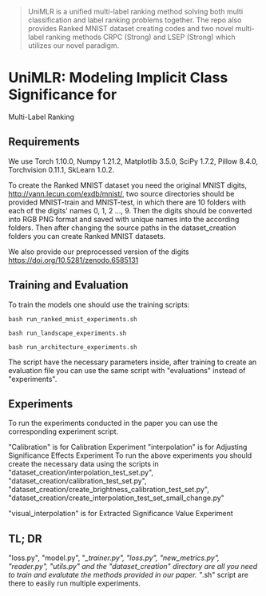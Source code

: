>UniMLR is a unified multi-label ranking method solving both multi classification and label ranking problems together. The repo also provides Ranked MNIST dataset creating codes and two novel multi-label ranking methods CRPC (Strong) and LSEP (Strong) which utilizes our novel paradigm.

# UniMLR: Modeling Implicit Class Significance for
Multi-Label Ranking

## Requirements

We use Torch 1.10.0, Numpy 1.21.2, Matplotlib 3.5.0, SciPy 1.7.2, Pillow 8.4.0, Torchvision 0.11.1, SkLearn 1.0.2.

To create the Ranked MNIST dataset you need the original MNIST digits, http://yann.lecun.com/exdb/mnist/, two source directories should be provided MNIST-train and MNIST-test, in which there are 10 folders with each of the digits' names 0, 1, 2 ..., 9. Then the digits should be converted into RGB PNG format and saved with unique names into the according folders. Then after changing the source paths in the dataset_creation folders you can create Ranked MNIST datasets.

We also provide our preprocessed version of the digits https://doi.org/10.5281/zenodo.6585131 

## Training and Evaluation

To train the models one should use the training scripts:

```train
bash run_ranked_mnist_experiments.sh
```
```train
bash run_landscape_experiments.sh
```
```train
bash run_architecture_experiments.sh
```

The script have the necessary parameters inside, after training to create an evaluation file you can use the same script with "evaluations" instead of "experiments".

## Experiments

To run the experiments conducted in the paper you can use the corresponding experiment script.

"Calibration" is for Calibration Experiment
"interpolation" is for Adjusting Significance Effects Experiment
To run the above experiments you should create the necessary data using the scripts in "dataset_creation/interpolation_test_set.py", "dataset_creation/calibration_test_set.py", 
"dataset_creation/create_brightness_calibration_test_set.py",
"dataset_creation/create_interpolation_test_set_small_change.py"

"visual_interpolation" is for Extracted Significance Value Experiment

## TL; DR

"loss.py", "model.py", "*_trainer.py", "loss.py", "new_metrics.py", "reader.py", "utils.py" and the "dataset_creation" directory are all you need to train and evalutate the methods provided in our paper. "*.sh" script are there to easily run multiple experiments.
